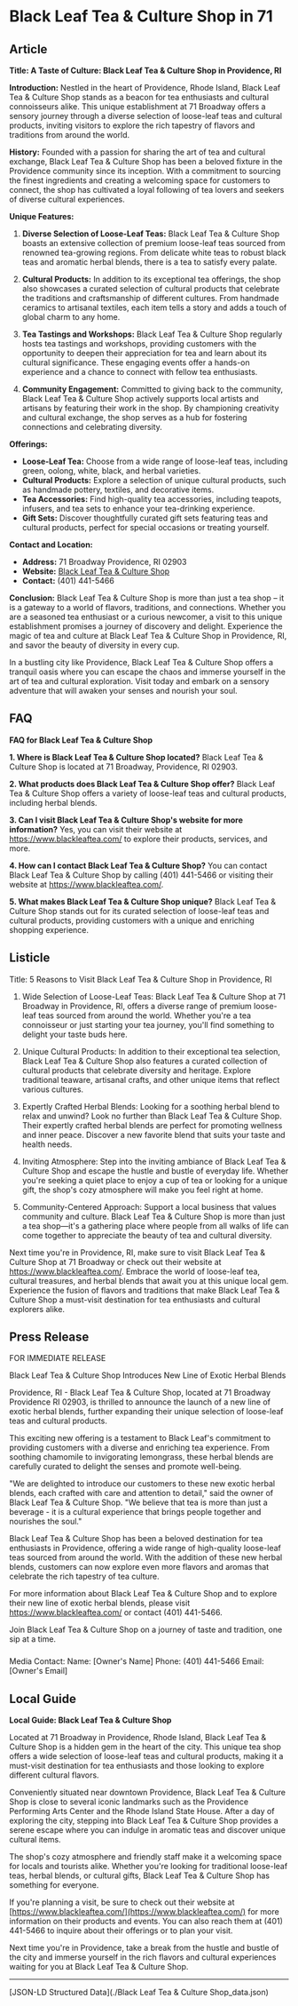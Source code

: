 # Black Leaf Tea & Culture Shop in 71

## Article
**Title: A Taste of Culture: Black Leaf Tea & Culture Shop in Providence, RI**

**Introduction:**
Nestled in the heart of Providence, Rhode Island, Black Leaf Tea & Culture Shop stands as a beacon for tea enthusiasts and cultural connoisseurs alike. This unique establishment at 71 Broadway offers a sensory journey through a diverse selection of loose-leaf teas and cultural products, inviting visitors to explore the rich tapestry of flavors and traditions from around the world.

**History:**
Founded with a passion for sharing the art of tea and cultural exchange, Black Leaf Tea & Culture Shop has been a beloved fixture in the Providence community since its inception. With a commitment to sourcing the finest ingredients and creating a welcoming space for customers to connect, the shop has cultivated a loyal following of tea lovers and seekers of diverse cultural experiences.

**Unique Features:**
1. **Diverse Selection of Loose-Leaf Teas:** Black Leaf Tea & Culture Shop boasts an extensive collection of premium loose-leaf teas sourced from renowned tea-growing regions. From delicate white teas to robust black teas and aromatic herbal blends, there is a tea to satisfy every palate.
   
2. **Cultural Products:** In addition to its exceptional tea offerings, the shop also showcases a curated selection of cultural products that celebrate the traditions and craftsmanship of different cultures. From handmade ceramics to artisanal textiles, each item tells a story and adds a touch of global charm to any home.

3. **Tea Tastings and Workshops:** Black Leaf Tea & Culture Shop regularly hosts tea tastings and workshops, providing customers with the opportunity to deepen their appreciation for tea and learn about its cultural significance. These engaging events offer a hands-on experience and a chance to connect with fellow tea enthusiasts.

4. **Community Engagement:** Committed to giving back to the community, Black Leaf Tea & Culture Shop actively supports local artists and artisans by featuring their work in the shop. By championing creativity and cultural exchange, the shop serves as a hub for fostering connections and celebrating diversity.

**Offerings:**
- **Loose-Leaf Tea:** Choose from a wide range of loose-leaf teas, including green, oolong, white, black, and herbal varieties.
- **Cultural Products:** Explore a selection of unique cultural products, such as handmade pottery, textiles, and decorative items.
- **Tea Accessories:** Find high-quality tea accessories, including teapots, infusers, and tea sets to enhance your tea-drinking experience.
- **Gift Sets:** Discover thoughtfully curated gift sets featuring teas and cultural products, perfect for special occasions or treating yourself.

**Contact and Location:**
- **Address:** 71 Broadway Providence, RI 02903
- **Website:** [Black Leaf Tea & Culture Shop](https://www.blackleaftea.com/)
- **Contact:** (401) 441-5466

**Conclusion:**
Black Leaf Tea & Culture Shop is more than just a tea shop – it is a gateway to a world of flavors, traditions, and connections. Whether you are a seasoned tea enthusiast or a curious newcomer, a visit to this unique establishment promises a journey of discovery and delight. Experience the magic of tea and culture at Black Leaf Tea & Culture Shop in Providence, RI, and savor the beauty of diversity in every cup.

In a bustling city like Providence, Black Leaf Tea & Culture Shop offers a tranquil oasis where you can escape the chaos and immerse yourself in the art of tea and cultural exploration. Visit today and embark on a sensory adventure that will awaken your senses and nourish your soul.

## FAQ
**FAQ for Black Leaf Tea & Culture Shop**

**1. Where is Black Leaf Tea & Culture Shop located?**
   Black Leaf Tea & Culture Shop is located at 71 Broadway, Providence, RI 02903.

**2. What products does Black Leaf Tea & Culture Shop offer?**
   Black Leaf Tea & Culture Shop offers a variety of loose-leaf teas and cultural products, including herbal blends.

**3. Can I visit Black Leaf Tea & Culture Shop's website for more information?**
   Yes, you can visit their website at https://www.blackleaftea.com/ to explore their products, services, and more.

**4. How can I contact Black Leaf Tea & Culture Shop?**
   You can contact Black Leaf Tea & Culture Shop by calling (401) 441-5466 or visiting their website at https://www.blackleaftea.com/.

**5. What makes Black Leaf Tea & Culture Shop unique?**
   Black Leaf Tea & Culture Shop stands out for its curated selection of loose-leaf teas and cultural products, providing customers with a unique and enriching shopping experience.

## Listicle
Title: 5 Reasons to Visit Black Leaf Tea & Culture Shop in Providence, RI

1. Wide Selection of Loose-Leaf Teas: Black Leaf Tea & Culture Shop at 71 Broadway in Providence, RI, offers a diverse range of premium loose-leaf teas sourced from around the world. Whether you're a tea connoisseur or just starting your tea journey, you'll find something to delight your taste buds here.

2. Unique Cultural Products: In addition to their exceptional tea selection, Black Leaf Tea & Culture Shop also features a curated collection of cultural products that celebrate diversity and heritage. Explore traditional teaware, artisanal crafts, and other unique items that reflect various cultures.

3. Expertly Crafted Herbal Blends: Looking for a soothing herbal blend to relax and unwind? Look no further than Black Leaf Tea & Culture Shop. Their expertly crafted herbal blends are perfect for promoting wellness and inner peace. Discover a new favorite blend that suits your taste and health needs.

4. Inviting Atmosphere: Step into the inviting ambiance of Black Leaf Tea & Culture Shop and escape the hustle and bustle of everyday life. Whether you're seeking a quiet place to enjoy a cup of tea or looking for a unique gift, the shop's cozy atmosphere will make you feel right at home.

5. Community-Centered Approach: Support a local business that values community and culture. Black Leaf Tea & Culture Shop is more than just a tea shop—it's a gathering place where people from all walks of life can come together to appreciate the beauty of tea and cultural diversity.

Next time you're in Providence, RI, make sure to visit Black Leaf Tea & Culture Shop at 71 Broadway or check out their website at https://www.blackleaftea.com/. Embrace the world of loose-leaf tea, cultural treasures, and herbal blends that await you at this unique local gem. Experience the fusion of flavors and traditions that make Black Leaf Tea & Culture Shop a must-visit destination for tea enthusiasts and cultural explorers alike.

## Press Release
FOR IMMEDIATE RELEASE

Black Leaf Tea & Culture Shop Introduces New Line of Exotic Herbal Blends

Providence, RI - Black Leaf Tea & Culture Shop, located at 71 Broadway Providence RI 02903, is thrilled to announce the launch of a new line of exotic herbal blends, further expanding their unique selection of loose-leaf teas and cultural products.

This exciting new offering is a testament to Black Leaf's commitment to providing customers with a diverse and enriching tea experience. From soothing chamomile to invigorating lemongrass, these herbal blends are carefully curated to delight the senses and promote well-being.

"We are delighted to introduce our customers to these new exotic herbal blends, each crafted with care and attention to detail," said the owner of Black Leaf Tea & Culture Shop. "We believe that tea is more than just a beverage - it is a cultural experience that brings people together and nourishes the soul."

Black Leaf Tea & Culture Shop has been a beloved destination for tea enthusiasts in Providence, offering a wide range of high-quality loose-leaf teas sourced from around the world. With the addition of these new herbal blends, customers can now explore even more flavors and aromas that celebrate the rich tapestry of tea culture.

For more information about Black Leaf Tea & Culture Shop and to explore their new line of exotic herbal blends, please visit https://www.blackleaftea.com/ or contact (401) 441-5466.

Join Black Leaf Tea & Culture Shop on a journey of taste and tradition, one sip at a time.

###

Media Contact:
Name: [Owner's Name]
Phone: (401) 441-5466
Email: [Owner's Email]

## Local Guide
**Local Guide: Black Leaf Tea & Culture Shop**

Located at 71 Broadway in Providence, Rhode Island, Black Leaf Tea & Culture Shop is a hidden gem in the heart of the city. This unique tea shop offers a wide selection of loose-leaf teas and cultural products, making it a must-visit destination for tea enthusiasts and those looking to explore different cultural flavors.

Conveniently situated near downtown Providence, Black Leaf Tea & Culture Shop is close to several iconic landmarks such as the Providence Performing Arts Center and the Rhode Island State House. After a day of exploring the city, stepping into Black Leaf Tea & Culture Shop provides a serene escape where you can indulge in aromatic teas and discover unique cultural items.

The shop's cozy atmosphere and friendly staff make it a welcoming space for locals and tourists alike. Whether you're looking for traditional loose-leaf teas, herbal blends, or cultural gifts, Black Leaf Tea & Culture Shop has something for everyone.

If you're planning a visit, be sure to check out their website at [https://www.blackleaftea.com/](https://www.blackleaftea.com/) for more information on their products and events. You can also reach them at (401) 441-5466 to inquire about their offerings or to plan your visit.

Next time you're in Providence, take a break from the hustle and bustle of the city and immerse yourself in the rich flavors and cultural experiences waiting for you at Black Leaf Tea & Culture Shop.


---

[JSON-LD Structured Data](./Black Leaf Tea & Culture Shop_data.json)
